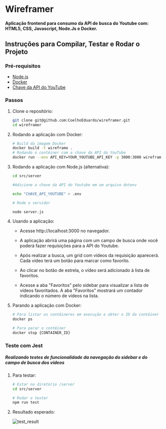 # Wireframer

#### Aplicação frontend para consumo da API de busca do Youtube com: HTML5, CSS, Javascript, Node.Js e Docker. ####

## Instruções para Compilar, Testar e Rodar o Projeto

### Pré-requisitos
- [Node.js](https://nodejs.org/)
- [Docker](https://www.docker.com/)
- [Chave da API do YouTube](https://developers.google.com/youtube/v3/getting-started?hl=pt-br/)

### Passos

1. Clone o repositório:
   ```sh
   git clone git@github.com:CoelhoEduardo/wireframer.git
   cd wireframer

2. Rodando a aplicação com Docker:
    ```sh
    # Build da imagem Docker
    docker build -t wireframe .
    # Rodando o contêiner com a chave da API do YouTube
    docker run --env API_KEY=YOUR_YOUTUBE_API_KEY -p 3000:3000 wireframe

3. Rodando a aplicação com Node.js (alternativa):
    ```sh
    cd src/server
    
    #Adicione a chave da API do Youtube em um arquivo dotenv

    echo "CHAVE_API_YOUTUBE" > .env

    # Rode o servidor
    
    node server.js

4. Usando a aplicação:

    - Acesse http://localhost:3000 no navegador.

    - A aplicação abrirá uma página com um campo de busca onde você poderá fazer
    requisições para a API do Youtube.

    - Após realizar a busca, um grid com vídeos da requisição aparecerá. Cada vídeo terá um
    botão para marcar como favorito.

    - Ao clicar no botão de estrela, o vídeo será adicionado à lista de favoritos.

    - Acesse a aba "Favoritos" pelo sidebar para visualizar a lista de vídeos favoritados. A aba
    "Favoritos" mostrará um contador indicando o número de vídeos na lista.


5. Parando a aplicação com Docker:
    ```sh
    # Para listar os contêineres em execução e obter o ID do contêiner
    docker ps

    # Para parar o contêiner
    docker stop {CONTAINER_ID}

### Teste com Jest

##### Realizando testes de funcionalidade da navegação do sidebar e do campo de busca dos vídeos #####

1. Para testar:
    ```sh
    # Estar no diretório /server
    cd src/server

    # Rodar o tester
    npm run test

2. Resultado esperado:

    ![test_result]()